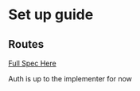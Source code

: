 # Set up guide

## Routes

[Full Spec Here](https://github.com/FLOIP/flow-builder/blob/VMO-3120-flow-lifecycle/docs/routes/markdown/routes.md)

Auth is up to the implementer for now
